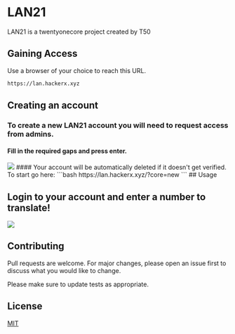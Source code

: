 # LAN21

LAN21 is a twentyonecore project created by T50

## Gaining Access

Use a browser of your choice to reach this URL.

```bash
https://lan.hackerx.xyz
```

## Creating an account

###  To create a new LAN21 account you will need to request access from admins.
#### Fill in the required gaps and press enter.
<img src="/assets/readme/register.gif?raw=true">
#### Your account will be automatically deleted if it doesn't get verified. 
To start go here:
```bash
https://lan.hackerx.xyz/?core=new
```
## Usage

Login to your account and enter a number to translate!
---
<img src="/assets/readme/lan21.gif?raw=true">

## Contributing
Pull requests are welcome. For major changes, please open an issue first to discuss what you would like to change.

Please make sure to update tests as appropriate.

## License
[MIT](https://choosealicense.com/licenses/mit/)